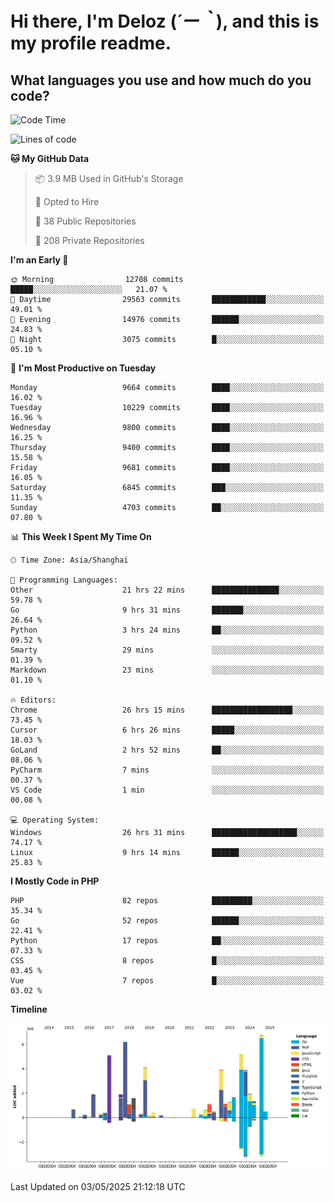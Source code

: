 # **Hi there, I'm Deloz (*´ー｀*), and this is my profile readme.**

## **What languages you use and how much do you code?**

<!--START_SECTION:waka-->
![Code Time](http://img.shields.io/badge/Code%20Time-6%2C272%20hrs%2055%20mins-blue)

![Lines of code](https://img.shields.io/badge/From%20Hello%20World%20I%27ve%20Written-55.0%20million%20lines%20of%20code-blue)

**🐱 My GitHub Data** 

> 📦 3.9 MB Used in GitHub's Storage 
 > 
> 💼 Opted to Hire
 > 
> 📜 38 Public Repositories 
 > 
> 🔑 208 Private Repositories 
 > 
**I'm an Early 🐤** 

```text
🌞 Morning                12708 commits       █████░░░░░░░░░░░░░░░░░░░░   21.07 % 
🌆 Daytime                29563 commits       ████████████░░░░░░░░░░░░░   49.01 % 
🌃 Evening                14976 commits       ██████░░░░░░░░░░░░░░░░░░░   24.83 % 
🌙 Night                  3075 commits        █░░░░░░░░░░░░░░░░░░░░░░░░   05.10 % 
```
📅 **I'm Most Productive on Tuesday** 

```text
Monday                   9664 commits        ████░░░░░░░░░░░░░░░░░░░░░   16.02 % 
Tuesday                  10229 commits       ████░░░░░░░░░░░░░░░░░░░░░   16.96 % 
Wednesday                9800 commits        ████░░░░░░░░░░░░░░░░░░░░░   16.25 % 
Thursday                 9400 commits        ████░░░░░░░░░░░░░░░░░░░░░   15.58 % 
Friday                   9681 commits        ████░░░░░░░░░░░░░░░░░░░░░   16.05 % 
Saturday                 6845 commits        ███░░░░░░░░░░░░░░░░░░░░░░   11.35 % 
Sunday                   4703 commits        ██░░░░░░░░░░░░░░░░░░░░░░░   07.80 % 
```


📊 **This Week I Spent My Time On** 

```text
🕑︎ Time Zone: Asia/Shanghai

💬 Programming Languages: 
Other                    21 hrs 22 mins      ███████████████░░░░░░░░░░   59.78 % 
Go                       9 hrs 31 mins       ███████░░░░░░░░░░░░░░░░░░   26.64 % 
Python                   3 hrs 24 mins       ██░░░░░░░░░░░░░░░░░░░░░░░   09.52 % 
Smarty                   29 mins             ░░░░░░░░░░░░░░░░░░░░░░░░░   01.39 % 
Markdown                 23 mins             ░░░░░░░░░░░░░░░░░░░░░░░░░   01.10 % 

🔥 Editors: 
Chrome                   26 hrs 15 mins      ██████████████████░░░░░░░   73.45 % 
Cursor                   6 hrs 26 mins       █████░░░░░░░░░░░░░░░░░░░░   18.03 % 
GoLand                   2 hrs 52 mins       ██░░░░░░░░░░░░░░░░░░░░░░░   08.06 % 
PyCharm                  7 mins              ░░░░░░░░░░░░░░░░░░░░░░░░░   00.37 % 
VS Code                  1 min               ░░░░░░░░░░░░░░░░░░░░░░░░░   00.08 % 

💻 Operating System: 
Windows                  26 hrs 31 mins      ███████████████████░░░░░░   74.17 % 
Linux                    9 hrs 14 mins       ██████░░░░░░░░░░░░░░░░░░░   25.83 % 
```

**I Mostly Code in PHP** 

```text
PHP                      82 repos            █████████░░░░░░░░░░░░░░░░   35.34 % 
Go                       52 repos            ██████░░░░░░░░░░░░░░░░░░░   22.41 % 
Python                   17 repos            ██░░░░░░░░░░░░░░░░░░░░░░░   07.33 % 
CSS                      8 repos             █░░░░░░░░░░░░░░░░░░░░░░░░   03.45 % 
Vue                      7 repos             █░░░░░░░░░░░░░░░░░░░░░░░░   03.02 % 
```



**Timeline**

![Lines of Code chart](https://raw.githubusercontent.com/deloz/deloz/main/assets/bar_graph.png)


 Last Updated on 03/05/2025 21:12:18 UTC
<!--END_SECTION:waka-->
